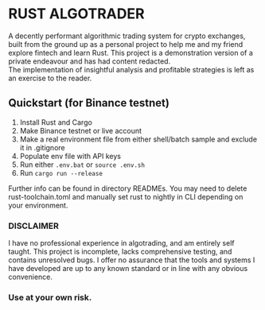 # RUST ALGOTRADER
A decently performant algorithmic trading system for crypto exchanges, built from the ground up as a personal project to help me and my friend explore fintech and learn Rust. This project is a demonstration version of a private endeavour and has had content redacted.  
The implementation of insightful analysis and profitable strategies is left as an exercise to the reader.

## Quickstart (for Binance testnet)
1. Install Rust and Cargo
2. Make Binance testnet or live account
3. Make a real environment file from either shell/batch sample and exclude it in .gitignore
4. Populate env file with API keys
5. Run either `.env.bat` or `source .env.sh`
6. Run `cargo run --release`

Further info can be found in directory READMEs.
You may need to delete rust-toolchain.toml and manually set rust to nightly in CLI depending on your environment.


### DISCLAIMER
I have no professional experience in algotrading, and am entirely self taught. This project is incomplete, lacks comprehensive testing, and contains unresolved bugs. I offer no assurance that the tools and systems I have developed are up to any known standard or in line with any obvious convenience.
### Use at your own risk.
